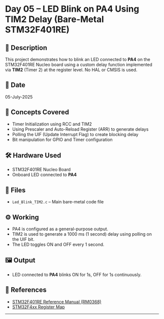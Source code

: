 # Day 05 – LED Blink on PA4 Using TIM2 Delay (Bare-Metal STM32F401RE)

## 🔧 Description
This project demonstrates how to blink an LED connected to **PA4** on the STM32F401RE Nucleo board using a custom delay function implemented via **TIM2** (Timer 2) at the register level. No HAL or CMSIS is used.

## 📅 Date
05-July-2025

## 🧠 Concepts Covered
- Timer Initialization using RCC and TIM2
- Using Prescaler and Auto-Reload Register (ARR) to generate delays
- Polling the UIF (Update Interrupt Flag) to create blocking delay
- Bit manipulation for GPIO and Timer configuration

## 🛠️ Hardware Used
- STM32F401RE Nucleo Board
- Onboard LED connected to **PA4**

## 📂 Files
- `Led_Blink_TIM2.c` – Main bare-metal code file

## ⚙️ Working
- PA4 is configured as a general-purpose output.
- TIM2 is used to generate a 1000 ms (1 second) delay using polling on the UIF bit.
- The LED toggles ON and OFF every 1 second.

## 🖼️ Output
- LED connected to **PA4** blinks ON for 1s, OFF for 1s continuously.

## 🔗 References
- [STM32F401RE Reference Manual (RM0368)](https://www.st.com/resource/en/reference_manual/dm00096844.pdf)
- [STM32F4xx Register Map](https://developer.arm.com/documentation/ddi0439/b/)

---
